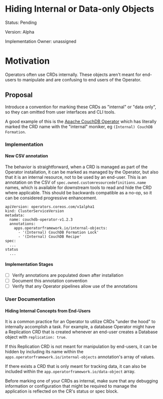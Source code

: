 # Hiding Internal or Data-only Objects

Status: Pending

Version: Alpha

Implementation Owner: unassigned 

# Motivation

Operators often use CRDs internally. These objects aren't meant for end-users to manipulate and are confusing to end users of the Operator.

## Proposal

Introduce a convention for marking these CRDs as "internal" or "data only", so they can omitted from user interfaces and CLI tools.

A good example of this is the [Apache CouchDB Operator](https://operatorhub.io/operator/couchdb-operator) which has literally marked the CRD name with the "internal" moniker, eg `(Internal) CouchDB Formation`.

### Implementation

#### New CSV annotation

The behavior is straightforward, when a CRD is managed as part of the Operator installation, it can be marked as managed by the Operator, but also that it is an internal resource, not to be used by an end-user. This is an annotation on the CSV of `spec.owned.customresourcedefinitions.name` names, which is available for downstream tools to read and hide the CRD where applicable. This should be backwards compatible as a no-op, so it can be considered progressive enhancement.

```
apiVersion: operators.coreos.com/v1alpha1
kind: ClusterServiceVersion
metadata:
  name: couchdb-operator-v1.2.3
  annotations:
    apps.operatorframework.io/internal-objects:
      - '(Internal) CouchDB Formation Lock'
      - '(Internal) CouchDB Recipe'
spec:
  ...
status
  ...
```

#### Implementation Stages

- [ ] Verify annotations are populated down after installation
- [ ] Document this annotation convention
- [ ] Verify that any Operator pipelines allow use of the annotations

### User Documentation

#### Hiding Internal Concepts from End-Users

It is a common practice for an Operator to utilize CRDs "under the hood" to internally accomplish a task. For example, a database Operator might have a Replication CRD that is created whenever an end-user creates a Database object with `replication: true`. 

If this Replication CRD is not meant for manipulation by end-users, it can be hidden by including its name within the `apps.operatorframework.io/internal-objects` annotation's array of values.

If there exists a CRD that is only meant for tracking data, it can also be included within the  `app.operatorframework.io/data-object` array.

Before marking one of your CRDs as internal, make sure that any debugging information or configuration that might be required to manage the application is reflected on the CR's status or spec block.
